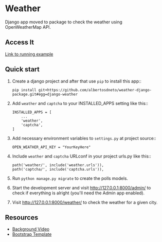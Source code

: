 # Weather

Django app moved to package to check the weather using OpenWeatherMap API.


Access It
-----------
[Link to running example]


Quick start
-----------

1. Create a django project and after that use ``pip`` to install this app::
   ```
   pip install git+https://github.com/albertosdneto/weather-django-package.git#egg=django-weather
   ```

2. Add ``weather`` and ``captcha`` to your INSTALLED_APPS setting like this::
   ```
   INSTALLED_APPS = [
       ...
       'weather',
       'captcha',
   ]
   ```

3. Add necessary environment variables to ``settings.py`` at project source::
   ```
   OPEN_WEATHER_API_KEY = "YourKeyHere"
   ```

4. Include ``weather`` and ``captcha`` URLconf in your project urls.py like this::
   ```
   path('weather/', include('weather.urls')),
   path('captcha/', include('captcha.urls')),
   ```

5. Run ``python manage.py migrate`` to create the polls models.

6. Start the development server and visit http://127.0.0.1:8000/admin/
   to check if everything is alright (you'll need the Admin app enabled).

7. Visit http://127.0.0.1:8000/weather/ to check the weather for a given city.


Resources
-----------

- [Background Video]
- [Bootstrap Template]

[Background Video]: https://www.pexels.com/video/drone-view-of-big-waves-rushing-to-the-shore-3571264/

[Bootstrap Template]: https://startbootstrap.com/previews/coming-soon

[Link to running example]: https://albertosdneto.pythonanywhere.com/weather/